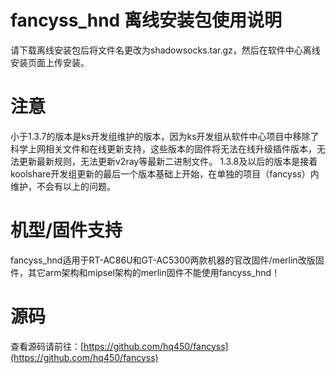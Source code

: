 # fancyss_hnd 离线安装包使用说明
请下载离线安装包后将文件名更改为shadowsocks.tar.gz，然后在软件中心离线安装页面上传安装。

# 注意
小于1.3.7的版本是ks开发组维护的版本，因为ks开发组从软件中心项目中移除了科学上网相关文件和在线更新支持，这些版本的固件将无法在线升级插件版本，无法更新最新规则，无法更新v2ray等最新二进制文件。
1.3.8及以后的版本是接着koolshare开发组更新的最后一个版本基础上开始，在单独的项目（fancyss）内维护，不会有以上的问题。

# 机型/固件支持
fancyss_hnd适用于RT-AC86U和GT-AC5300两款机器的官改固件/merlin改版固件，其它arm架构和mipsel架构的merlin固件不能使用fancyss_hnd！

# 源码
查看源码请前往：[https://github.com/hq450/fancyss](https://github.com/hq450/fancyss)
